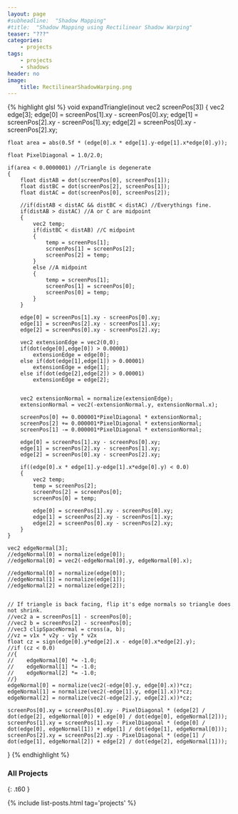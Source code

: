 ```yaml
---
layout: page
#subheadline:  "Shadow Mapping"
#title:  "Shadow Mapping using Rectilinear Shadow Warping"
teaser: "???"
categories:
    - projects
tags:
    - projects
    - shadows
header: no
image:
    title: RectilinearShadowWarping.png
---
```


{% highlight glsl %}
void expandTriangle(inout vec2 screenPos[3])
{
	vec2 edge[3];
	edge[0] = screenPos[1].xy - screenPos[0].xy;
	edge[1] = screenPos[2].xy - screenPos[1].xy;
	edge[2] = screenPos[0].xy - screenPos[2].xy;

	
	float area = abs(0.5f * (edge[0].x * edge[1].y-edge[1].x*edge[0].y));
	
	float PixelDiagonal = 1.0/2.0;	

	if(area < 0.0000001) //Triangle is degenerate
	{
		float distAB = dot(screenPos[0], screenPos[1]);
		float distBC = dot(screenPos[2], screenPos[1]);
		float distAC = dot(screenPos[0], screenPos[2]);

		//if(distAB < distAC && distBC < distAC) //Everythings fine.
		if(distAB > distAC) //A or C are midpoint
		{
			vec2 temp;
			if(distBC < distAB) //C midpoint
			{
				temp = screenPos[1];
				screenPos[1] = screenPos[2];
				screenPos[2] = temp;
			}
			else //A midpoint
			{
				temp = screenPos[1];
				screenPos[1] = screenPos[0];
				screenPos[0] = temp;
			}
		}

		edge[0] = screenPos[1].xy - screenPos[0].xy;
		edge[1] = screenPos[2].xy - screenPos[1].xy;
		edge[2] = screenPos[0].xy - screenPos[2].xy;

		vec2 extensionEdge = vec2(0,0);
		if(dot(edge[0],edge[0]) > 0.00001)
			extensionEdge = edge[0];
		else if(dot(edge[1],edge[1]) > 0.00001)
			extensionEdge = edge[1];
		else if(dot(edge[2],edge[2]) > 0.00001)
			extensionEdge = edge[2];

		
		vec2 extensionNormal = normalize(extensionEdge);
		extensionNormal = vec2(-extensionNormal.y, extensionNormal.x);

		screenPos[0] += 0.000001*PixelDiagonal * extensionNormal;
		screenPos[2] += 0.000001*PixelDiagonal * extensionNormal;
		screenPos[1] -= 0.000001*PixelDiagonal * extensionNormal;

		edge[0] = screenPos[1].xy - screenPos[0].xy;
		edge[1] = screenPos[2].xy - screenPos[1].xy;
		edge[2] = screenPos[0].xy - screenPos[2].xy;

		if((edge[0].x * edge[1].y-edge[1].x*edge[0].y) < 0.0)
		{
			vec2 temp;
			temp = screenPos[2];
			screenPos[2] = screenPos[0];
			screenPos[0] = temp;

			edge[0] = screenPos[1].xy - screenPos[0].xy;
			edge[1] = screenPos[2].xy - screenPos[1].xy;
			edge[2] = screenPos[0].xy - screenPos[2].xy;
		}
	}

	vec2 edgeNormal[3];
	//edgeNormal[0] = normalize(edge[0]);
	//edgeNormal[0] = vec2(-edgeNormal[0].y, edgeNormal[0].x);

	//edgeNormal[0] = normalize(edge[0]);
	//edgeNormal[1] = normalize(edge[1]);
	//edgeNormal[2] = normalize(edge[2]);
	

    // If triangle is back facing, flip it's edge normals so triangle does not shrink.
    //vec2 a = screenPos[1] - screenPos[0];
	//vec2 b = screenPos[2] - screenPos[0];
	//vec3 clipSpaceNormal = cross(a, b);
	//vz = v1x * v2y - v1y * v2x
	float cz = sign(edge[0].y*edge[2].x - edge[0].x*edge[2].y);
    //if (cz < 0.0)
    //{
    //    edgeNormal[0] *= -1.0;
    //    edgeNormal[1] *= -1.0;
    //    edgeNormal[2] *= -1.0;
    //}
	edgeNormal[0] = normalize(vec2(-edge[0].y, edge[0].x))*cz;
	edgeNormal[1] = normalize(vec2(-edge[1].y, edge[1].x))*cz;
	edgeNormal[2] = normalize(vec2(-edge[2].y, edge[2].x))*cz;

	screenPos[0].xy = screenPos[0].xy - PixelDiagonal * (edge[2] / dot(edge[2], edgeNormal[0]) + edge[0] / dot(edge[0], edgeNormal[2]));
	screenPos[1].xy = screenPos[1].xy - PixelDiagonal * (edge[0] / dot(edge[0], edgeNormal[1]) + edge[1] / dot(edge[1], edgeNormal[0]));
	screenPos[2].xy = screenPos[2].xy - PixelDiagonal * (edge[1] / dot(edge[1], edgeNormal[2]) + edge[2] / dot(edge[2], edgeNormal[1]));
}
{% endhighlight %}

### All Projects
{: .t60 }

{% include list-posts.html tag='projects' %}